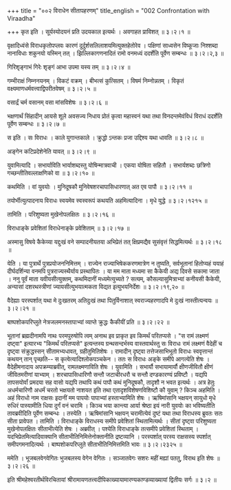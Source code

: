 +++
title = "००२ विराधेन सीतापहरणम्"
title_english = "002 Confrontation with Viraadha"

+++
कृत इति । सूर्यस्योदयनं प्रति उदयकाल इत्यर्थः । अवगाहत प्राविशत्  ॥  ३।२।१  ॥   

  

वृक्षादिध्वंसे विराधकृतोपप्लवः कारणं दुर्दुर्शसलिलाशयमित्युक्तहेतोरेव । पक्षिणां साध्वसेन विष्कूजाः निश्शब्दा नानाविधाः शकुनयो यस्मिन् तत् । झिल्लिकागणनादितं रामो वनमध्यं ददर्शेति पूर्वेण सम्बन्धः  ॥  ३।२।२,३  ॥   

  

गिरिशृङ्गाभं गिरेः शृङ्गं आभा उपमा यस्य तम्  ॥  ३।२।४  ॥   

  

गम्भीराक्षं निम्ननयनम् । विकटं वक्रम् । बीभत्सं कुत्सितम् । विषमं निम्नोन्नतम् । विकृतं वक्ष्यमाणधर्मवत्त्वाद्विपरीतवेषम्  ॥  ३।२।५  ॥   

  

वसार्द्रं चर्म वसानम् वसा मांसविशेषः  ॥  ३।२।६  ॥   

  

भक्षणार्थं सिंहादीन् आयसे शूले अवसज्य निधाय प्रोतं कृत्वा महास्वनं यथा तथा विनदन्तमेवंविधं विराधं ददर्शेति पूर्वेण सम्बन्धः  ॥  ३।२।७  ॥   

  

स इति । सः विराधः । काले युगान्तकाले । क्रुद्धो ऽन्तकः प्रजा उद्दिश्य यथा धावति  ॥  ३।२।८  ॥   

  

अङ्गेन कटिप्रदेशेनेति यावत्  ॥  ३।२।९  ॥   

  

युवामित्यादि । सभार्याविति भार्याशब्दस्तु योषिन्मात्रवाची । एकया योषिता सहितौ । सभार्यशब्दः छत्रिणो गच्छन्तीतिवल्लाक्षणिको वा  ॥  ३।२।१०  ॥   

  

कथमिति । वां युवयोः । मुनिदूषकौ मुनिवेषशरचापासिधारणात् अत एव पापौ  ॥  ३।२।११  ॥   

तयोर्भीत्युत्पादनाय विराधः स्वयमेव स्वस्वरूपं कथयति अहमित्यादिना । मृधे युद्धे  ॥  ३।२।१२१५  ॥   

  

तामिति । परिशुष्यता मुखेनोपलक्षितः  ॥  ३।२।१६  ॥   

  

विराधाङ्के प्रवेशितां विराधेनाङ्के प्रवेशिताम्  ॥  ३।२।१७  ॥   

  

अस्मासु विषये कैकेय्या यद्दुःखं वने सम्पादनीयतया अभिप्रेतं तत् क्षिप्रमद्यैव सुसंवृत्तं सिद्धमित्यर्थः  ॥  ३।२।१८  ॥   

  

येति । या पुत्रार्थे पुत्रप्रयोजननिमित्तम् । राज्येन राज्याभिषेककरणमात्रेण न तुष्यति, सर्वभूतानां हितोप्यहं ययाहं दीर्घदर्शिन्या वनमपि पुत्रराज्यस्थैर्याय प्रस्थापितः । या मम माता मध्यमा सा कैकेयी अद्य दिवसे सकामा जाता । ननु पूर्वं माता यवीयसीत्युक्तम्, कथमिदानीं मध्यमेत्युच्यते ? सत्यम्, कौसल्यासुमित्राभ्यां कनीयसी कैकेयी, अन्यासां दशरथस्त्रीणां ज्यायसीत्युभयात्मकता विद्यत इत्युभयनिर्देशः  ॥  ३।२।१९,२०  ॥   

  

वैदेह्याः परस्पर्शात् यथा मे दुःखतरम् अतिदुःखं तथा पितुर्विनाशात् स्वराज्यहरणादपि मे दुःखं नास्तीत्यन्वयः  ॥  ३।२।२१  ॥   

  

बाष्पशोकपरिप्लुते नेत्रजलमनस्तापाभ्यां व्याप्ते क्रुद्धः कैकीयीं प्रति  ॥  ३।२।२२  ॥   

  

भूतानां ब्रह्मदीनामपि नाथः परमपुरुषोपि त्वम् अनाथ इव प्राकृत इव किमर्थं परितप्यसे । "स रामं लक्ष्मणं दष्ट्वा" इत्यारभ्य "किमर्थं परितप्यसे" इत्यन्तस्य ग्रन्थसन्दर्भस्य वास्तवार्थस्तु सः विराधः रामं लक्ष्मणं वैदेहीं च दृष्ट्वा संक्रुद्धस्सन् सीतामभ्यधावत्, ग्रहीतुमितिशेषः । रामादीन् दृष्ट्वा तत्तेजसाभिभूतो विराधः स्ववृत्तान्तं कथयन् तान् पृच्छति-- स कृत्वेत्यादिश्लोकपञ्चकेन । ततः स विराधः अङ्के समीपे आगत्येति शेषः । वैदेहीमनादाय अपक्रम्याब्रवीत्, रामलक्ष्मणाविति शेषः । युवामिति । सभार्यौ सभायामार्यौ क्षीणजीवितौ क्षीणं जीवितमरीणां याभ्याम् । शरचापासिधारिणौ सन्तौ जटाचीरधरौ च सन्तौ दण्डकारण्यं प्रविष्टौ । यद्यपि तापसयोर्वां प्रमदया सह वासो यद्यपि तथापि कथं पापौ कथं मुनिदूषकौ, तादृशौ न भवत इत्यर्थः । अत्र हेतुः अधर्मचारिणौ अधर्मं चरतो भक्षयतो नाशयत इति तथा एतादृशविशेषणविशिष्टौ कौ युवाम् ? किञ्च अहमिति । अहं विराधो नाम राक्षसः इदानीं मम पापयोः पापाभ्यां हस्ताभ्यामिति शेषः । ऋषिमांसानि भक्षयन् सायुधो मृधे रुधिरं पास्यामीति धिया दुर्गं वनं चरामि । किञ्च भया कान्त्या आर्या श्रेष्ठा इयं नारी युवयोः का भविष्यतीति तावब्रवीदिति पूर्वेण सम्बन्धः । तस्येति । ऋषिमांसानि भक्षयन् चरामीत्येवं दुष्टं यथा तथा विराधस्य ब्रुवतः सतः सीता प्रावेपत । तामिति । विराधाङ्के विराधस्य समीपे प्रवेशितां स्थितामित्यर्थः । सीतां दृष्ट्वा परिशुष्यता मुखेनोपलक्षितः सीताभीत्येति शेषः । अब्रवीत् । पश्येति विराधाङ्के तत्समीपे प्रवेशितां स्थिताम् । यदभिप्रेतमित्यादिवाक्यानि सीताभीतिनिमित्तेनोक्तानीति द्रष्टव्यानि । परस्पर्शात् परस्य राक्षसस्य स्पर्शात् समीपगमनादित्यर्थः । बाष्पशोकपरिप्लुते सीताभीतिनिमित्तमिति भावः  ॥  ३।२।२३२५  ॥   

  

ममेति । भूजबलवेगवेगितः भुजबलस्य वेगेन वेगितः । सञ्जातवेगः सशरः महीं मह्यां पततु, विराथ इति शेषः  ॥  ३।२।२६  ॥   

  

इति श्रीमहेश्वरतीर्थविरचितायां श्रीरामायणतत्त्वदीपिकाख्यायामारण्यकाण्डव्याख्यायां द्वितीयः सर्गः  ॥  ३।२  ॥   

  

